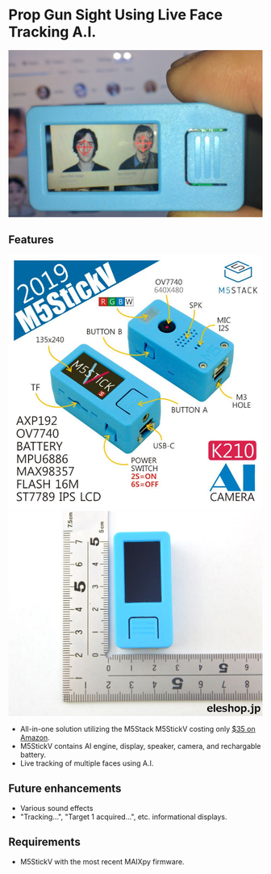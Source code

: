 # Prop Gun Sight Using Live Face Tracking A.I.


![image](m5stickv.jpg)

## Features

![image](m5stickv2.jpg) ![image](m5stickv3.jpg)


* All-in-one solution utilizing the M5Stack M5StickV costing only [$35 on Amazon](https://www.amazon.com/Dual-core-M5Stick-V-OmniVision-Microphone-Recognition/dp/B07TXNXC3P/).
* M5StickV contains AI engine, display, speaker, camera, and rechargable battery.
* Live tracking of multiple faces using A.I.

## Future enhancements

* Various sound effects
* "Tracking...", "Target 1 acquired...", etc. informational displays.


## Requirements

* M5StickV with the most recent MAIXpy firmware.
